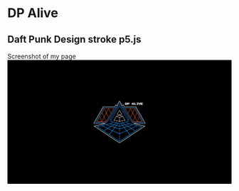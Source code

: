 # DP Alive

## Daft Punk Design stroke p5.js 

Screenshot of my page
![Screenshot of my page](screenshot_2021-02-12_EXP_Daft_Punk_Alive_p5js.png)
